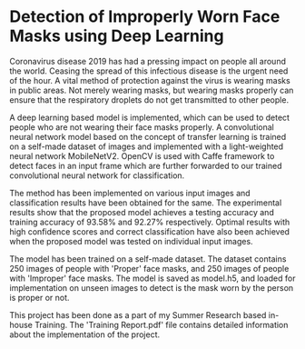 # Detection of Improperly Worn Face Masks using Deep Learning
Coronavirus disease 2019 has had a pressing impact on people all around the world. Ceasing the spread of this infectious disease is the urgent need of the hour. A vital method of protection against the virus is wearing masks in public areas. Not merely wearing masks, but wearing masks properly can ensure that the respiratory droplets do not get transmitted to other people. 

A deep learning based model is implemented, which can be used to detect people who are not wearing their face masks properly. A convolutional neural network model based on the concept of transfer learning is trained on a self-made dataset of images and implemented with a light-weighted neural network MobileNetV2. OpenCV is used with Caffe framework to detect faces in an input frame which are further forwarded to our trained convolutional neural network for classification. 

The method has been implemented on various input images and classification results have been obtained for the same. The experimental results show that the proposed model achieves a testing accuracy and training accuracy of 93.58% and 92.27% respectively. Optimal results with high confidence scores and correct classification have also been achieved when the proposed model was tested on individual input images.

The model has been trained on a self-made dataset. The dataset contains 250 images of people with 'Proper' face masks, and 250 images of people with 'Improper' face masks. The model is saved as model.h5, and loaded for implementation on unseen images to detect is the mask worn by the person is proper or not. 

This project has been done as a part of my Summer Research based in-house Training. The 'Training Report.pdf' file contains detailed information about the implementation of the project.
